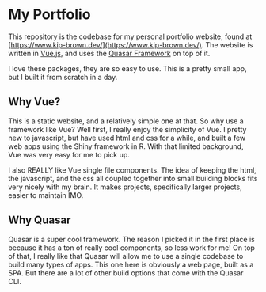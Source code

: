 # My Portfolio

This repository is the codebase for my personal portfolio website, found at [https://www.kip-brown.dev/](https://www.kip-brown.dev/). The website is written in [Vue.js](https://vuejs.org/), and uses the [Quasar Framework](https://quasar.dev/) on top of it. 

I love these packages, they are so easy to use. This is a pretty small app, but I built it from scratch in a day.

## Why Vue?

This is a static website, and a relatively simple one at that. So why use a framework like Vue? Well first, I really enjoy the simplicity of Vue. I pretty new to javascript, but have used html and css for a while, and built a few web apps using the Shiny framework in R. With that limited background, Vue was very easy for me to pick up.

I also REALLY like Vue single file components. The idea of keeping the html, the javascript, and the css all coupled together into small building blocks fits very nicely with my brain. It makes projects, specifically larger projects, easier to maintain IMO.

## Why Quasar

Quasar is a super cool framework. The reason I picked it in the first place is because it has a ton of really cool components, so less work for me! On top of that, I really like that Quasar will allow me to use a single codebase to build many types of apps. This one here is obviously a web page, built as a SPA. But there are a lot of other build options that come with the Quasar CLI.